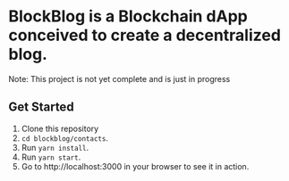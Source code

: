 # BlockBlog is a Blockchain dApp conceived to create a decentralized blog.

Note: This project is not yet complete and is just in progress

## Get Started

1. Clone this repository
2. `cd blockblog/contacts`.
3. Run `yarn install`.
4. Run `yarn start`.
5. Go to http://localhost:3000 in your browser to see it in action.
